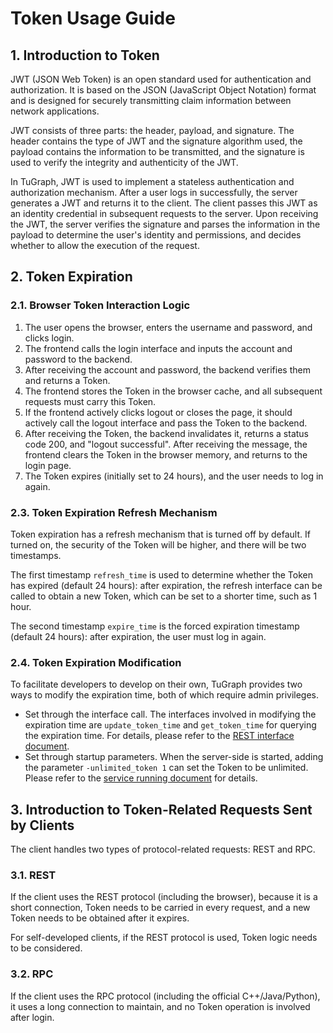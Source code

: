 # Token Usage Guide
## 1. Introduction to Token
JWT (JSON Web Token) is an open standard used for authentication and authorization. It is based on the JSON (JavaScript Object Notation) format and is designed for securely transmitting claim information between network applications.

JWT consists of three parts: the header, payload, and signature. The header contains the type of JWT and the signature algorithm used, the payload contains the information to be transmitted, and the signature is used to verify the integrity and authenticity of the JWT.

In TuGraph, JWT is used to implement a stateless authentication and authorization mechanism. After a user logs in successfully, the server generates a JWT and returns it to the client. The client passes this JWT as an identity credential in subsequent requests to the server. Upon receiving the JWT, the server verifies the signature and parses the information in the payload to determine the user's identity and permissions, and decides whether to allow the execution of the request.

## 2. Token Expiration
### 2.1. Browser Token Interaction Logic
1. The user opens the browser, enters the username and password, and clicks login.
2. The frontend calls the login interface and inputs the account and password to the backend.
3. After receiving the account and password, the backend verifies them and returns a Token.
4. The frontend stores the Token in the browser cache, and all subsequent requests must carry this Token.
5. If the frontend actively clicks logout or closes the page, it should actively call the logout interface and pass the Token to the backend.
6. After receiving the Token, the backend invalidates it, returns a status code 200, and "logout successful". After receiving the message, the frontend clears the Token in the browser memory, and returns to the login page.
7. The Token expires (initially set to 24 hours), and the user needs to log in again.
### 2.3. Token Expiration Refresh Mechanism
Token expiration has a refresh mechanism that is turned off by default. If turned on, the security of the Token will be higher, and there will be two timestamps.

The first timestamp `refresh_time` is used to determine whether the Token has expired (default 24 hours): after expiration, the refresh interface can be called to obtain a new Token, which can be set to a shorter time, such as 1 hour.

The second timestamp `expire_time` is the forced expiration timestamp (default 24 hours): after expiration, the user must log in again.

### 2.4. Token Expiration Modification
To facilitate developers to develop on their own, TuGraph provides two ways to modify the expiration time, both of which require admin privileges.

* Set through the interface call. The interfaces involved in modifying the expiration time are `update_token_time` and `get_token_time` for querying the expiration time. For details, please refer to the [REST interface document](../../5.developer-manual/6.interface/4.protocol/1.restful-api.md).
* Set through startup parameters. When the server-side is started, adding the parameter `-unlimited_token 1` can set the Token to be unlimited. Please refer to the [service running document](../../5.developer-manual/2.running/2.tugraph-running.md) for details.
## 3. Introduction to Token-Related Requests Sent by Clients
The client handles two types of protocol-related requests: REST and RPC.

### 3.1. REST
If the client uses the REST protocol (including the browser), because it is a short connection, Token needs to be carried in every request, and a new Token needs to be obtained after it expires.

For self-developed clients, if the REST protocol is used, Token logic needs to be considered.

### 3.2. RPC
If the client uses the RPC protocol (including the official C++/Java/Python), it uses a long connection to maintain, and no Token operation is involved after login.
